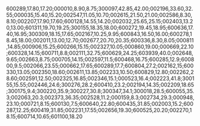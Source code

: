 600289,17.80,17.20;000010,8.90,8.75;300097,42.85,42.00;002196,33.60,32.55;000035,15.40,15.20;002547,11.05,10.70;002615,21.50,21.00;002586,8.30,8.10;002207,17.90,17.60;600128,14.55,14.20;002032,25.65,25.15;002403,13.20,13.00;601311,19.70,19.25;300155,18.35,18.00;600272,19.45,18.95;600636,17.40,16.95;300309,18.15,17.65;002167,10.25,9.95;600843,16.50,16.00;600278,18.45,18.00;002011,13.00,12.70;002677,20.70,20.35;600336,8.30,8.05;000811,14.85;000906,15.25;600266,15.15;002327,10.05;000860,19.00;000669,22.10;600328,14.15;600711,8.8;002111,32.75;600629,24.25;603939,40.0;002648,9.65;002663,8.75;000705,14.15;002597,11.5;600468,16.75;600285,12.9;600800,9.5;002066,23.55;000662,17.65;600289,17.7;600804,27.2;002162,15;600330,13.05;002350,18.60;002611,13.85;002233,10.50;600829,12.80;002262,28.60;002591,12.50;002325,16.85;002346,15.1;000523,16.4;002223,41.8;300155,15.55;002446,24.6;300276,28.2;600410,23.2;002194,14.35;002209,18.65;300175,9.4;300220,35.9;300227,30.8;300347,34.1;300018,28.5;600055,35.3;002063,20.3;002373,36.35;002528,11.2;000159,8.3;002734,29.3;000948,23.10;000721,8.15;600130,7.5;600640,22.80;600435,31.85;002003,15.2;600287,12.25;600419,31.85;002231,17.55;002656,19.30;600525,20.20;002270,18.15;600714,10.65;601100,18.20
